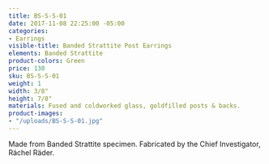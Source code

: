 ```yaml
---
title: BS-S-S-01
date: 2017-11-08 22:25:00 -05:00
categories:
- Earrings
visible-title: Banded Strattite Post Earrings
elements: Banded Strattite
product-colors: Green
price: 130
sku: BS-S-S-01
weight: 1
width: 3/8"
height: 7/8"
materials: Fused and coldworked glass, goldfilled posts & backs.
product-images:
- "/uploads/BS-S-S-01.jpg"
---
```


Made from Banded Strattite specimen. Fabricated by the Chief Investigator, Ráchel Räder.
